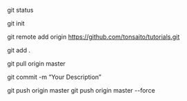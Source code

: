 git status

git init

git remote add origin https://github.com/tonsaito/tutorials.git

git add .

git pull origin master

git commit -m “Your Description”

git push origin master 
git push origin master --force
